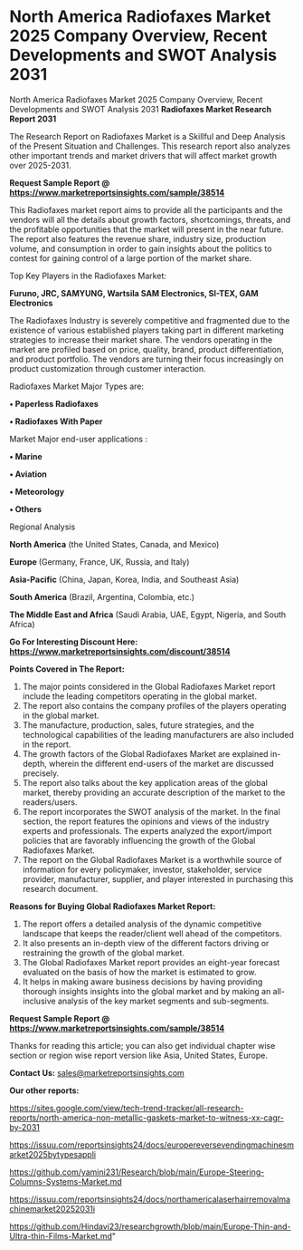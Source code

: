 # North America Radiofaxes Market 2025 Company Overview, Recent Developments and SWOT Analysis 2031
North America Radiofaxes Market 2025 Company Overview, Recent Developments and SWOT Analysis 2031
<strong>Radiofaxes Market Research Report 2031</strong>

The Research Report on Radiofaxes Market is a Skillful and Deep Analysis of the Present Situation and Challenges. This research report also analyzes other important trends and market drivers that will affect market growth over 2025-2031.

<strong>Request Sample Report @ <a href=https://www.marketreportsinsights.com/sample/38514>https://www.marketreportsinsights.com/sample/38514</a></strong>

This Radiofaxes market report aims to provide all the participants and the vendors will all the details about growth factors, shortcomings, threats, and the profitable opportunities that the market will present in the near future. The report also features the revenue share, industry size, production volume, and consumption in order to gain insights about the politics to contest for gaining control of a large portion of the market share.

Top Key Players in the Radiofaxes Market:

<strong>Furuno, JRC, SAMYUNG, Wartsila SAM Electronics, SI-TEX, GAM Electronics</strong>

The Radiofaxes Industry is severely competitive and fragmented due to the existence of various established players taking part in different marketing strategies to increase their market share. The vendors operating in the market are profiled based on price, quality, brand, product differentiation, and product portfolio. The vendors are turning their focus increasingly on product customization through customer interaction.

Radiofaxes Market Major Types are:

<strong>•  Paperless Radiofaxes

•  Radiofaxes With Paper</strong>

Market Major end-user applications :

<strong>•  Marine

•  Aviation

•  Meteorology

•  Others</strong>

Regional Analysis

</u><strong><b>North America</b></strong> (the United States, Canada, and Mexico)

<strong><b>Europe </b></strong>(Germany, France, UK, Russia, and Italy)

<strong><b>Asia-Pacific</b></strong> (China, Japan, Korea, India, and Southeast Asia)

<strong><b>South America</b></strong> (Brazil, Argentina, Colombia, etc.)

<strong><b>The Middle East and Africa</b></strong> (Saudi Arabia, UAE, Egypt, Nigeria, and South Africa)

<strong>Go For Interesting Discount Here: <a href=https://www.marketreportsinsights.com/discount/38514>https://www.marketreportsinsights.com/discount/38514</a></strong>

<strong>Points Covered in The Report:</strong>
<ol>
  <li>The major points considered in the Global Radiofaxes Market report include the leading competitors operating in the global market.</li>
  <li>The report also contains the company profiles of the players operating in the global market.</li>
  <li>The manufacture, production, sales, future strategies, and the technological capabilities of the leading manufacturers are also included in the report.</li>
  <li>The growth factors of the Global Radiofaxes Market are explained in-depth, wherein the different end-users of the market are discussed precisely.</li>
  <li>The report also talks about the key application areas of the global market, thereby providing an accurate description of the market to the readers/users.</li>
  <li>The report incorporates the SWOT analysis of the market. In the final section, the report features the opinions and views of the industry experts and professionals. The experts analyzed the export/import policies that are favorably influencing the growth of the Global Radiofaxes Market.</li>
  <li>The report on the Global Radiofaxes Market is a worthwhile source of information for every policymaker, investor, stakeholder, service provider, manufacturer, supplier, and player interested in purchasing this research document.</li>
</ol>
<strong>Reasons for Buying Global Radiofaxes Market Report:</strong>

<ol>
  <li>The report offers a detailed analysis of the dynamic competitive landscape that keeps the reader/client well ahead of the competitors.</li>
  <li>It also presents an in-depth view of the different factors driving or restraining the growth of the global market.</li>
  <li>The Global Radiofaxes Market report provides an eight-year forecast evaluated on the basis of how the market is estimated to grow.</li>
  <li>It helps in making aware business decisions by having providing thorough insights insights into the global market and by making an all-inclusive analysis of the key market segments and sub-segments.</li>
</ol>
<strong>Request Sample Report @ <a href=https://www.marketreportsinsights.com/sample/38514>https://www.marketreportsinsights.com/sample/38514</a></strong>


Thanks for reading this article; you can also get individual chapter wise section or region wise report version like Asia, United States, Europe.

<strong>Contact Us:</strong>
sales@marketreportsinsights.com

<strong>Our other reports:</strong>

<a href=https://sites.google.com/view/tech-trend-tracker/all-research-reports/north-america-non-metallic-gaskets-market-to-witness-xx-cagr-by-2031>https://sites.google.com/view/tech-trend-tracker/all-research-reports/north-america-non-metallic-gaskets-market-to-witness-xx-cagr-by-2031</a>

<a href=https://issuu.com/reportsinsights24/docs/europereversevendingmachinesmarket2025bytypesappli>https://issuu.com/reportsinsights24/docs/europereversevendingmachinesmarket2025bytypesappli</a>

<a href=https://github.com/yamini231/Research/blob/main/Europe-Steering-Columns-Systems-Market.md>https://github.com/yamini231/Research/blob/main/Europe-Steering-Columns-Systems-Market.md</a>

<a href=https://issuu.com/reportsinsights24/docs/northamericalaserhairremovalmachinemarket20252031i>https://issuu.com/reportsinsights24/docs/northamericalaserhairremovalmachinemarket20252031i</a>

<a href=https://github.com/Hindavi23/researchgrowth/blob/main/Europe-Thin-and-Ultra-thin-Films-Market.md>https://github.com/Hindavi23/researchgrowth/blob/main/Europe-Thin-and-Ultra-thin-Films-Market.md</a>"
